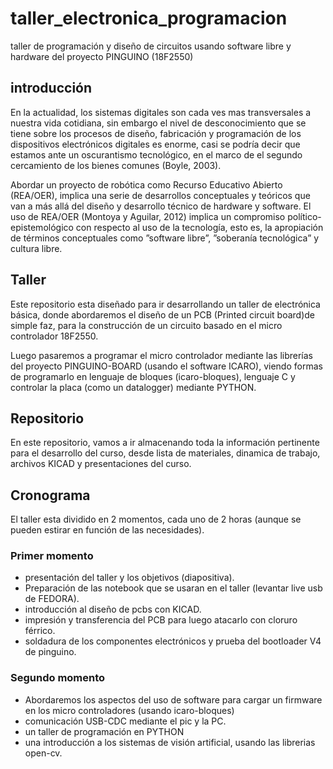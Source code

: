 # taller_electronica_programacion

taller de programación y diseño de circuitos usando software libre y hardware del proyecto PINGUINO (18F2550)

## introducción

En la actualidad, los sistemas digitales son cada ves mas transversales a nuestra vida cotidiana, sin embargo el nivel de desconocimiento que se tiene sobre los procesos de diseño, fabricación y programación de los dispositivos electrónicos digitales es enorme, casi se podría decir que estamos ante un oscurantismo tecnológico, en el marco de el segundo cercamiento de los bienes comunes (Boyle, 2003). 

Abordar un proyecto de robótica como Recurso Educativo Abierto (REA/OER), implica una serie de desarrollos conceptuales y teóricos que van a más allá del diseño y desarrollo técnico de hardware y software. El uso de REA/OER (Montoya y Aguilar, 2012) implica un compromiso político-epistemológico con respecto al uso de la tecnología, esto es, la apropiación de términos conceptuales como ”software libre”, ”soberanía tecnológica” y cultura libre.

## Taller

Este repositorio esta diseñado para ir desarrollando un taller de electrónica básica, donde abordaremos el diseño de un PCB (Printed circuit board)de simple faz, para la construcción de un circuito basado en el micro controlador 18F2550.

Luego pasaremos a programar el micro controlador mediante las librerías del proyecto PINGUINO-BOARD (usando el software ICARO), viendo formas de programarlo en lenguaje de bloques (icaro-bloques), lenguaje C y controlar la placa (como un datalogger) mediante PYTHON.

## Repositorio 

En este repositorio, vamos a ir almacenando toda la información pertinente para el desarrollo del curso, desde lista de materiales, dinamica de trabajo, archivos KICAD y presentaciones del curso.


## Cronograma

El taller esta dividido en 2 momentos, cada uno de 2 horas (aunque se pueden estirar en función de las necesidades).

### Primer momento

- presentación del taller y los objetivos (diapositiva). 
- Preparación de las notebook que se usaran en el taller (levantar live usb de FEDORA).
- introducción al diseño de pcbs con KICAD.
- impresión y transferencia del PCB para luego atacarlo con cloruro férrico.
- soldadura de los componentes electrónicos y prueba del bootloader V4 de pinguino.

### Segundo momento

- Abordaremos los aspectos del uso de software para cargar un firmware en los micro controladores (usando icaro-bloques)
- comunicación USB-CDC mediante el pic y la PC.
- un taller de programación en PYTHON
- una introducción a los sistemas de visión artificial, usando las librerias open-cv.


